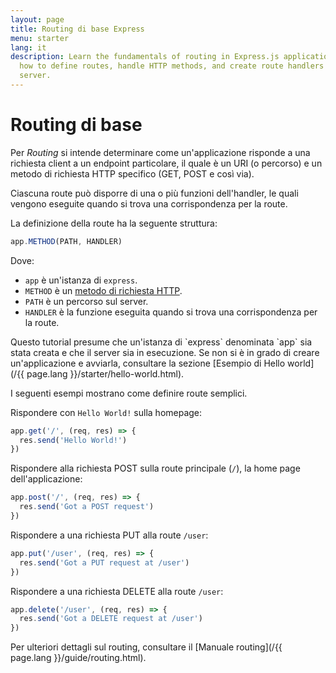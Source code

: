 ```yaml
---
layout: page
title: Routing di base Express
menu: starter
lang: it
description: Learn the fundamentals of routing in Express.js applications, including
  how to define routes, handle HTTP methods, and create route handlers for your web
  server.
---
```


# Routing di base

Per *Routing* si intende determinare come un'applicazione risponde a una richiesta client a un endpoint particolare, il quale è un URI (o percorso) e un metodo di richiesta HTTP specifico (GET, POST e così via).

Ciascuna route può disporre di una o più funzioni dell'handler, le quali vengono eseguite quando si trova una corrispondenza per la route.

La definizione della route ha la seguente struttura:
```js
app.METHOD(PATH, HANDLER)
```

Dove:

- `app` è un'istanza di `express`.
- `METHOD` è un [metodo di richiesta HTTP](http://en.wikipedia.org/wiki/Hypertext_Transfer_Protocol).
- `PATH` è un percorso sul server.
- `HANDLER` è la funzione eseguita quando si trova una corrispondenza per la route.

<div class="doc-box doc-notice" markdown="1">
Questo tutorial presume che un'istanza di `express` denominata `app` sia stata creata e che il server sia in esecuzione. Se non si è in grado di creare un'applicazione e avviarla, consultare la sezione [Esempio di Hello world](/{{ page.lang }}/starter/hello-world.html).
</div>

I seguenti esempi mostrano come definire route semplici.

Rispondere con `Hello World!` sulla homepage:

```js
app.get('/', (req, res) => {
  res.send('Hello World!')
})
```

Rispondere alla richiesta POST sulla route principale (`/`), la home page dell'applicazione:

```js
app.post('/', (req, res) => {
  res.send('Got a POST request')
})
```

Rispondere a una richiesta PUT alla route `/user`:

```js
app.put('/user', (req, res) => {
  res.send('Got a PUT request at /user')
})
```

Rispondere a una richiesta DELETE alla route `/user`:

```js
app.delete('/user', (req, res) => {
  res.send('Got a DELETE request at /user')
})
```

Per ulteriori dettagli sul routing, consultare il [Manuale routing](/{{ page.lang }}/guide/routing.html).
